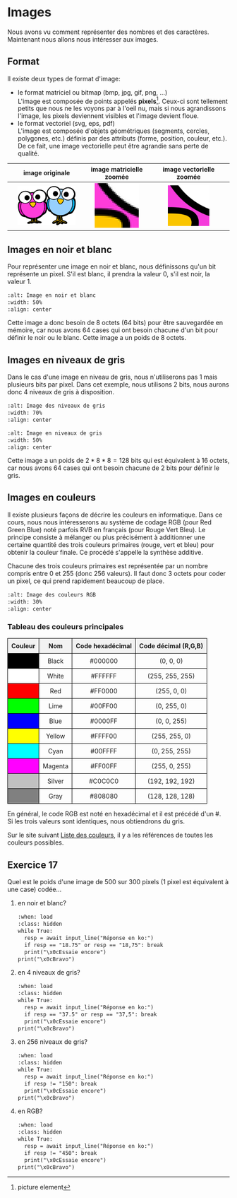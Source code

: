 <!-- Copyright 2024 Caroline Blank <caro@c-space.org> -->
<!-- SPDX-License-Identifier: CC-BY-NC-SA-4.0 -->

# Images

Nous avons vu comment représenter des nombres et des caractères. Maintenant nous
allons nous intéresser aux images.

## Format

Il existe deux types de format d'image:

- le format matriciel ou bitmap (bmp, jpg, gif, png, ...)\
  L'image est composée de points appelés **pixels**[^sn1]. Ceux-ci sont
  tellement petits que nous ne les voyons par à l'oeil nu, mais si nous
  agrandissons l'image, les pixels deviennent visibles et l'image devient floue.
- le format vectoriel (svg, eps, pdf)\
  L'image est composée d'objets géométriques (segments, cercles, polygones,
  etc.) définis par des attributs (forme, position, couleur, etc.). De ce fait,
  une image vectorielle peut être agrandie sans perte de qualité.
[^sn1]: picture element

| image originale | image matricielle zoomée | image vectorielle zoomée |
|:---------------:|:------------------------:|:------------------------:|
| <img src="images/birds.png" width="80%">| <img src="images/image-matricielle.png" width="80%">|<img src="images/image-vectorielle.png" width="55%">|

## Images en noir et blanc

Pour représenter une image en noir et blanc, nous définissons qu'un bit
représente un pixel. S'il est blanc, il prendra la valeur 0, s'il est noir,
la valeur 1.

```{figure} images/image-noir-blanc.png
:alt: Image en noir et blanc
:width: 50%
:align: center
```

Cette image a donc besoin de 8 octets (64 bits) pour être sauvegardée en
mémoire, car nous avons 64 cases qui ont besoin chacune d'un bit pour définir
le noir ou le blanc. Cette image a un poids de 8 octets.

<!--
### Exercice 14

1. Quel est le poids de l'image ci-dessous?

2. Quel est le code binaire de la lettre S représentée ci-dessous.

```{figure} images/s-pixels.png
:alt: Image S en noir et blanc
:width: 30%
:align: center
```

### Exercice 15

Représenter l'image en noir et blanc donnée par le code suivant:
```{figure} images/vide-noir-blanc-pixels.png
:alt: Image vide en noir et blanc
:width: 50%
:align: center
```
-->

## Images en niveaux de gris

Dans le cas d'une image en niveau de gris, nous n'utiliserons pas 1 mais
plusieurs bits par pixel.
Dans cet exemple, nous utilisons 2 bits, nous aurons donc 4 niveaux de gris à
disposition.

```{figure} images/niveaux-gris.png
:alt: Image des niveaux de gris
:width: 70%
:align: center
```

```{figure} images/image-gris.png
:alt: Image en niveaux de gris
:width: 50%
:align: center
```
Cette image a un poids de $2 * 8 * 8 = 128$ bits qui est équivalent à 16 octets,
car nous avons 64 cases qui ont besoin chacune de 2 bits pour définir le gris.

<!--
### Exercice 16

1. Quel est le poids de l'image ci-dessous?

2. Quel est le code binaire de cette image en 4 niveaux de gris.

```{figure} images/koala-pixels.png
:alt: Image d'un koala en gris
:width: 70%
:align: center
```

### Exercice 17

Représenter l'image en 4 niveaux de gris donnée par le code suivant:

```{figure} images/vide-gris-pixels.png
:alt: Image vide en niveaux de gris
:width: 50%
:align: center
```
-->

## Images en couleurs

Il existe plusieurs façons de décrire les couleurs en informatique. Dans ce
cours, nous nous intéresserons au système de codage RGB (pour Red Green Blue)
noté parfois RVB en français (pour Rouge Vert Bleu). Le principe consiste à
mélanger ou plus précisément à additionner une certaine quantité des trois
couleurs primaires (rouge, vert et bleu) pour obtenir la couleur finale. Ce
procédé s'appelle la synthèse additive.

Chacune des trois couleurs primaires est représentée par un nombre compris entre
0 et 255 (donc 256 valeurs). Il faut donc 3 octets pour coder un pixel, ce qui
prend rapidement beaucoup de place.

```{figure} images/rgb-color.png
:alt: Image des couleurs RGB
:width: 30%
:align: center
```

### Tableau des couleurs principales

<style>
  .table-couleur {
      border-collapse: collapse;
      width: 100%;
  }
  .cellule-couleur {
      border: 1px solid black;
      text-align: center;
      padding: 8px;
  }
  .entete-couleur {
      background-color: #f2f2f2;
  }
</style>

<table class="table-couleur">
    <tr>
        <th class="cellule-couleur entete-couleur">Couleur</th>
        <th class="cellule-couleur entete-couleur">Nom</th>
        <th class="cellule-couleur entete-couleur">Code hexadécimal</th>
        <th class="cellule-couleur entete-couleur">Code décimal (R,G,B)</th>
    </tr>
    <tr>
        <td class="cellule-couleur" style="background-color: #000000;"></td>
        <td class="cellule-couleur">Black</td>
        <td class="cellule-couleur">#000000</td>
        <td class="cellule-couleur">(0, 0, 0)</td>
    </tr>
    <tr>
        <td class="cellule-couleur" style="background-color: #FFFFFF;"></td>
        <td class="cellule-couleur">White</td>
        <td class="cellule-couleur">#FFFFFF</td>
        <td class="cellule-couleur">(255, 255, 255)</td>
    </tr>
    <tr>
        <td class="cellule-couleur" style="background-color: #FF0000;"></td>
        <td class="cellule-couleur">Red</td>
        <td class="cellule-couleur">#FF0000</td>
        <td class="cellule-couleur">(255, 0, 0)</td>
    </tr>
    <tr>
        <td class="cellule-couleur" style="background-color: #00FF00;"></td>
        <td class="cellule-couleur">Lime</td>
        <td class="cellule-couleur">#00FF00</td>
        <td class="cellule-couleur">(0, 255, 0)</td>
    </tr>
    <tr>
        <td class="cellule-couleur" style="background-color: #0000FF;"></td>
        <td class="cellule-couleur">Blue</td>
        <td class="cellule-couleur">#0000FF</td>
        <td class="cellule-couleur">(0, 0, 255)</td>
    </tr>
    <tr>
        <td class="cellule-couleur" style="background-color: #FFFF00;"></td>
        <td class="cellule-couleur">Yellow</td>
        <td class="cellule-couleur">#FFFF00</td>
        <td class="cellule-couleur">(255, 255, 0)</td>
    </tr>
    <tr>
        <td class="cellule-couleur" style="background-color: #00FFFF;"></td>
        <td class="cellule-couleur">Cyan</td>
        <td class="cellule-couleur">#00FFFF</td>
        <td class="cellule-couleur">(0, 255, 255)</td>
    </tr>
    <tr>
        <td class="cellule-couleur" style="background-color: #FF00FF;"></td>
        <td class="cellule-couleur">Magenta</td>
        <td class="cellule-couleur">#FF00FF</td>
        <td class="cellule-couleur">(255, 0, 255)</td>
    </tr>
    <tr>
        <td class="cellule-couleur" style="background-color: #C0C0C0;"></td>
        <td class="cellule-couleur">Silver</td>
        <td class="cellule-couleur">#C0C0C0</td>
        <td class="cellule-couleur">(192, 192, 192)</td>
    </tr>
    <tr>
        <td class="cellule-couleur" style="background-color: #808080;"></td>
        <td class="cellule-couleur">Gray</td>
        <td class="cellule-couleur">#808080</td>
        <td class="cellule-couleur">(128, 128, 128)</td>
    </tr>
</table>

En général, le code RGB est noté en hexadécimal et il est précédé d'un \#.\
Si les trois valeurs sont identiques, nous obtiendrons du gris.

Sur le site suivant [Liste des couleurs](https://www.rapidtables.com/web/color/RGB_Color.html), il
y a les références de toutes les couleurs possibles.


## Exercice 17

Quel est le poids d'une image de 500 sur 300 pixels (1 pixel est équivalent à
une case) codée...
1. en noir et blanc?

    ```{exec} python
    :when: load
    :class: hidden
    while True:
      resp = await input_line("Réponse en ko:")
      if resp == "18.75" or resp == "18,75": break
      print("\x0cEssaie encore")
    print("\x0cBravo")
    ```

2. en 4 niveaux de gris?

    ```{exec} python
    :when: load
    :class: hidden
    while True:
      resp = await input_line("Réponse en ko:")
      if resp == "37.5" or resp == "37,5": break
      print("\x0cEssaie encore")
    print("\x0cBravo")
    ```

3. en 256 niveaux de gris?

    ```{exec} python
    :when: load
    :class: hidden
    while True:
      resp = await input_line("Réponse en ko:")
      if resp != "150": break
      print("\x0cEssaie encore")
    print("\x0cBravo")
    ```

4. en RGB?

    ```{exec} python
    :when: load
    :class: hidden
    while True:
      resp = await input_line("Réponse en ko:")
      if resp != "450": break
      print("\x0cEssaie encore")
    print("\x0cBravo")
    ```

<!--
## Exercice 18

Quel est le code décimal et hexadécimal d'un pixel...
1. en noir?
2. en blanc?
3. en gris?
4. en jaune?

## Exercice 19

Quelle couleur est représentée par les codes RGB suivants?
1. (100,50,200)
2. (20,200,250)
3. (50,220,50)
-->

